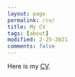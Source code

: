 ```yaml
---
layout: page
permalink: /cv/
title: My CV
tags: [about]
modified: 2-25-2021
comments: false
---
```


Here is my <a href="/docs/cv.pdf" target="_blank">CV</a>.

